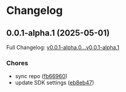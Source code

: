 # Changelog

## 0.0.1-alpha.1 (2025-05-01)

Full Changelog: [v0.0.1-alpha.0...v0.0.1-alpha.1](https://github.com/postgrid/postgrid-node/compare/v0.0.1-alpha.0...v0.0.1-alpha.1)

### Chores

* sync repo ([fb66960](https://github.com/postgrid/postgrid-node/commit/fb6696033481a7a9c4a645ad40b2d1332f5e5f65))
* update SDK settings ([eb8eb47](https://github.com/postgrid/postgrid-node/commit/eb8eb47d0d1a4b66d91d310240bbe52360b43431))
